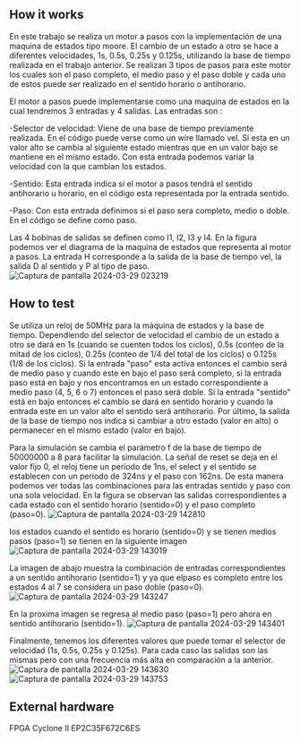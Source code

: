 <!---

This file is used to generate your project datasheet. Please fill in the information below and delete any unused
sections.

You can also include images in this folder and reference them in the markdown. Each image must be less than
512 kb in size, and the combined size of all images must be less than 1 MB.
-->

## How it works

En este trabajo se realiza un motor a pasos con la implementación de una maquina de estados tipo moore. El cambio de un estado a otro se hace a diferentes velocidades, 1s, 0.5s, 0.25s y 0.125s, utilizando la base de tiempo realizada en el trabajo anterior. Se realizan 3 tipos de pasos para este motor los cuales son el paso completo, el medio paso y el paso doble y cada uno de estos puede ser realizado en el sentido horario o antihorario.

El motor a pasos puede implementarse como una maquina de estados en la cual tendremos 3 entradas y 4 salidas. Las entradas son :

  -Selector de velocidad: Viene de una base de tiempo previamente realizada. En el código puede verse como un wire llamado vel. Si esta en un valor alto se            cambia al siguiente estado mientras que en un valor bajo se mantiene en el mismo estado. Con esta entrada podemos variar la velocidad con la que cambian los        estados.
  
  -Sentido: Esta entrada indica si el motor a pasos tendrá el sentido antihorario u horario, en el código esta representada por la entrada sentido.

  -Paso: Con esta entrada definimos si el paso sera completo, medio o doble. En el código se define como paso.

Las 4 bobinas de salidas se definen como I1, I2, I3 y I4.
En la figura podemos ver el diagrama de la maquina de estados que representa al motor a pasos. La entrada H corresponde a la salida de la base de tiempo vel, la salida D al sentido y P al tipo de paso.
![Captura de pantalla 2024-03-29 023219](https://github.com/AlanTavira/motor_pasos/assets/165334805/508a41f1-62bb-4e4e-992f-eff174756aaa)


## How to test
Se utiliza un reloj de 50MHz para la máquina de estados y la base de tiempo. Dependiendo del selector de velocidad el cambio de un estado a otro se dará en 1s (cuando se cuenten todos los ciclos), 0.5s (conteo de la mitad de los ciclos), 0.25s (conteo de 1/4 del total de los ciclos) o 0.125s (1/8 de los ciclos). Si la entrada "paso" esta activa entonces el cambio será de medio paso y cuando este en bajo el paso será completo, si la entrada paso está en bajo y nos encontramos en un estado correspondiente a medio paso (4, 5, 6 o 7) entonces el paso será doble. Si la entrada "sentido" está en bajo entonces el cambio se dará en sentido horario y cuando la entrada este en un valor alto el sentido será antihorario. Por último, la salida de la base de tiempo nos indica si cambiar a otro estado (valor en alto) o permanecer en el mismo estado (valor en bajo).

Para la simulación se cambia el parámetro f de la base de tiempo de 50000000 a 8 para facilitar la simulación. La señal de reset se deja en el valor fijo 0, el reloj tiene un periodo de 1ns, el select y el sentido se establecen con un periodo de 324ns y el paso con 162ns. De esta manera podemos ver todas las combinaciones para las entradas sentido y paso con una sola velocidad. En la figura se observan las salidas correspondientes a cada estado con el sentido horario (sentido=0) y el paso completo (paso=0).
![Captura de pantalla 2024-03-29 142810](https://github.com/AlanTavira/motor_pasos/assets/165334805/d65b7fc1-5f99-46ff-a7cd-653481c8fb39)

los estados cuando el sentido es horario (sentido=0) y se tienen medios pasos (paso=1) se tienen en la siguiente imagen 
![Captura de pantalla 2024-03-29 143019](https://github.com/AlanTavira/motor_pasos/assets/165334805/02d68eb8-24ca-4227-8e61-26c32dc8cc07)

La imagen de abajo muestra la combinación de entradas correspondientes a un sentido antihorario (sentido=1) y ya que elpaso es completo entre los estados 4 al 7 se considera un paso doble (paso=0).
![Captura de pantalla 2024-03-29 143247](https://github.com/AlanTavira/motor_pasos/assets/165334805/c24b8aee-4a91-46e3-9f7e-e31c284b158f)

En la proxima imagen se regresa al medio paso (paso=1) pero ahora en sentido antihorario (sentido=1).
![Captura de pantalla 2024-03-29 143401](https://github.com/AlanTavira/motor_pasos/assets/165334805/bd986e90-5792-4880-b192-3a5efff46c84)

Finalmente, tenemos los diferentes valores que puede tomar el selector de velocidad (1s, 0.5s, 0.25s y 0.125s). Para cada caso las salidas son las mismas pero con una frecuencia más alta en comparación a la anterior.
![Captura de pantalla 2024-03-29 143630](https://github.com/AlanTavira/motor_pasos/assets/165334805/1e33055f-3d42-4145-96e2-678d45808ec0)
![Captura de pantalla 2024-03-29 143753](https://github.com/AlanTavira/motor_pasos/assets/165334805/00610d48-d335-4667-94d2-2a0c820199af)


## External hardware

FPGA Cyclone II EP2C35F672C6ES
